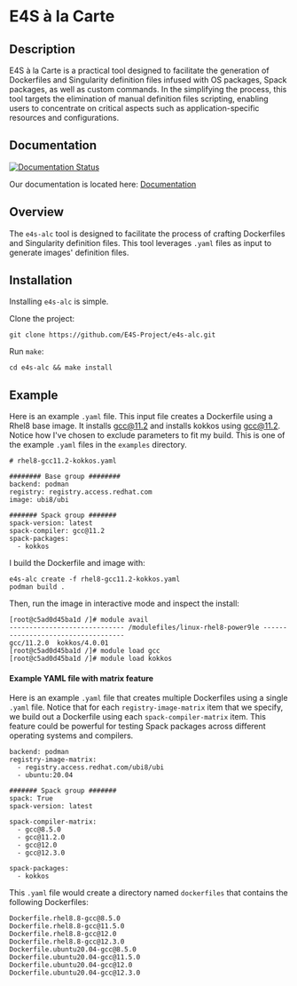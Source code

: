 # E4S à la Carte

## Description

E4S à la Carte is a practical tool designed to facilitate the generation of Dockerfiles and Singularity definition files infused with OS packages, Spack packages, as well as custom commands. In the simplifying the process, this tool targets the elimination of manual definition files scripting, enabling users to concentrate on critical aspects such as application-specific resources and configurations.

## Documentation
[![Documentation Status](https://readthedocs.org/projects/e4s-alc/badge/?version=latest)](https://e4s-alc.readthedocs.io/en/latest/?badge=latest)

Our documentation is located here: <a href="https://e4s-alc.readthedocs.io/en/latest/" target="_blank">Documentation</a>

## Overview

The `e4s-alc` tool is designed to facilitate the process of crafting Dockerfiles and Singularity definition files. This tool leverages `.yaml` files as input to generate images' definition files.

## Installation

Installing `e4s-alc` is simple.

Clone the project:
```
git clone https://github.com/E4S-Project/e4s-alc.git
```

Run `make`:

```
cd e4s-alc && make install
```

## Example 

Here is an example `.yaml` file. This input file creates a Dockerfile using a Rhel8 base image. It installs gcc@11.2 and installs kokkos using gcc@11.2. Notice how I've chosen to exclude parameters to fit my build. This is one of the example `.yaml` files in the `examples` directory.

```
# rhel8-gcc11.2-kokkos.yaml

######## Base group ########
backend: podman
registry: registry.access.redhat.com
image: ubi8/ubi

####### Spack group #######
spack-version: latest
spack-compiler: gcc@11.2
spack-packages:
  - kokkos
```

I build the Dockerfile and image with:

```
e4s-alc create -f rhel8-gcc11.2-kokkos.yaml
podman build .
``` 

Then, run the image in interactive mode and inspect the install:
```
[root@c5ad0d45ba1d /]# module avail
----------------------------- /modulefiles/linux-rhel8-power9le -----------------------------------
gcc/11.2.0  kokkos/4.0.01  
[root@c5ad0d45ba1d /]# module load gcc
[root@c5ad0d45ba1d /]# module load kokkos
```

#### Example YAML file with matrix feature

Here is an example `.yaml` file that creates multiple Dockerfiles using a single `.yaml` file. Notice that for each `registry-image-matrix` item that we specify, we build out a Dockerfile using each `spack-compiler-matrix` item. This feature could be powerful for testing Spack packages across different operating systems and compilers.

```
backend: podman
registry-image-matrix:
  - registry.access.redhat.com/ubi8/ubi
  - ubuntu:20.04

####### Spack group #######
spack: True
spack-version: latest

spack-compiler-matrix:
  - gcc@8.5.0 
  - gcc@11.2.0 
  - gcc@12.0
  - gcc@12.3.0

spack-packages: 
  - kokkos
```

This `.yaml` file would create a directory named `dockerfiles` that contains the following Dockerfiles:
```
Dockerfile.rhel8.8-gcc@8.5.0
Dockerfile.rhel8.8-gcc@11.5.0
Dockerfile.rhel8.8-gcc@12.0
Dockerfile.rhel8.8-gcc@12.3.0
Dockerfile.ubuntu20.04-gcc@8.5.0
Dockerfile.ubuntu20.04-gcc@11.5.0
Dockerfile.ubuntu20.04-gcc@12.0
Dockerfile.ubuntu20.04-gcc@12.3.0
```

